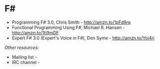 F#
==

- Programming F# 3.0, Chris Smith - http://amzn.to/1pFd9rq
- Functional Programming Using F#, Michael R. Hansen - http://amzn.to/1tj9mDF
- Expert F# 3.0 (Expert's Voice in F#), Don Syme - http://amzn.to/Yoi4rj

*Other resources:*

- Mailing list -
- IRC channel -